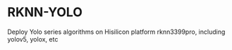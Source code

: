 # RKNN-YOLO
Deploy Yolo series algorithms on Hisilicon platform rknn3399pro, including yolov5, yolox, etc
